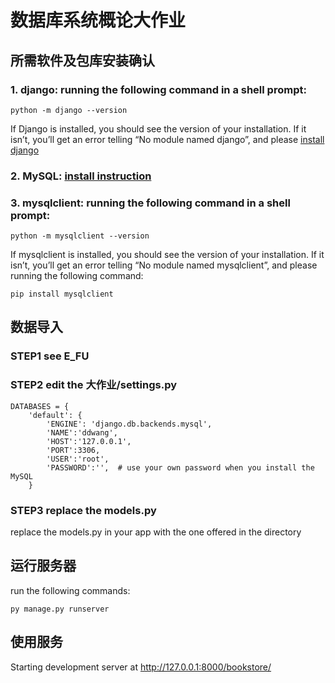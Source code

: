 # 数据库系统概论大作业
## 所需软件及包库安装确认
### 1. django: running the following command in a shell prompt:
```
python -m django --version
```
If Django is installed, you should see the version of your installation. If it isn’t, you’ll get an error telling “No module named django”, and please [install django](https://docs.djangoproject.com/en/3.0/intro/install/)

### 2. MySQL: [install instruction](https://www.runoob.com/mysql/mysql-install.html)

### 3. mysqlclient: running the following command in a shell prompt:
```
python -m mysqlclient --version
```
If mysqlclient is installed, you should see the version of your installation. If it isn’t, you’ll get an error telling “No module named mysqlclient”, and please running the following command:
```
pip install mysqlclient
```
## 数据导入
### STEP1 see E_FU
### STEP2 edit the 大作业/settings.py
```
DATABASES = {
    'default': {
        'ENGINE': 'django.db.backends.mysql',
        'NAME':'ddwang',
        'HOST':'127.0.0.1',
        'PORT':3306,
        'USER':'root',
        'PASSWORD':'',  # use your own password when you install the MySQL
    }
```
### STEP3 replace the models.py
replace the models.py in your app with the one offered in the directory
## 运行服务器
run the following commands:
```
py manage.py runserver
```
## 使用服务
Starting development server at http://127.0.0.1:8000/bookstore/
